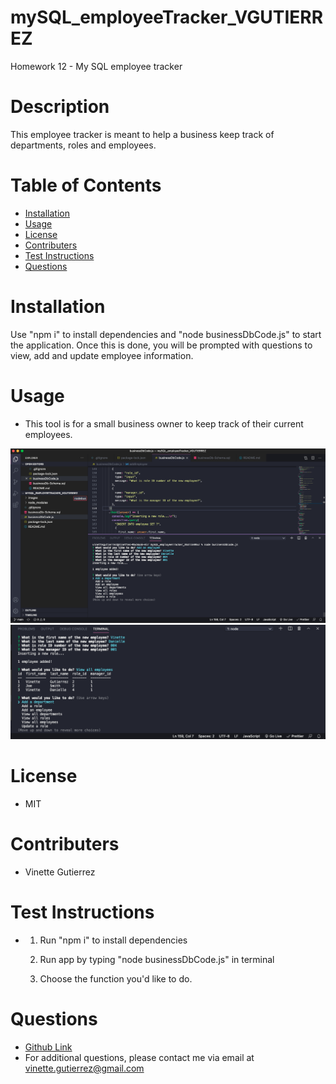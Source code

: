 # mySQL_employeeTracker_VGUTIERREZ

Homework 12 - My SQL employee tracker

# Description

This employee tracker is meant to help a business keep track of departments, roles and employees.

# Table of Contents

- [Installation](#installation)
- [Usage](#usage)
- [License](#license)
- [Contributers](#contributers)
- [Test Instructions](#test-instructions)
- [Questions](#questions)

# Installation

<a name="installation"></a>
Use "npm i" to install dependencies and "node businessDbCode.js" to start the application. Once this is done, you will be prompted with questions to view, add and update employee information.

# Usage

<a name="usage"></a>

- This tool is for a small business owner to keep track of their current employees.

![MySQL Employee Tracker Image 1](./images/employeetracker1.png)
![MySQL Employee Tracker Image 2](./images/employeetracker2.png)

# License

<a name="license"></a>

- MIT

# Contributers

<a name="contributers"></a>

- Vinette Gutierrez

# Test Instructions

<a name="test-instructions"></a>

- 1.  Run "npm i" to install dependencies

  2.  Run app by typing "node businessDbCode.js" in terminal
  3.  Choose the function you'd like to do.

# Questions

<a name="questions"></a>

- [Github Link](https://github.com/vinetteg/mySQL_employeeTracker_VGUTIERREZ)
- For additional questions, please contact me via email at vinette.gutierrez@gmail.com
